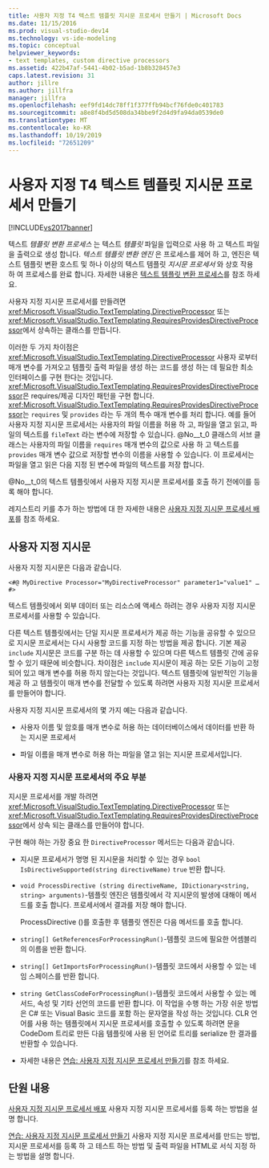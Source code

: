 ```yaml
---
title: 사용자 지정 T4 텍스트 템플릿 지시문 프로세서 만들기 | Microsoft Docs
ms.date: 11/15/2016
ms.prod: visual-studio-dev14
ms.technology: vs-ide-modeling
ms.topic: conceptual
helpviewer_keywords:
- text templates, custom directive processors
ms.assetid: 422b47af-5441-4b02-b5ad-1b8b328457e3
caps.latest.revision: 31
author: jillre
ms.author: jillfra
manager: jillfra
ms.openlocfilehash: eef9fd14dc78ff1f377ffb94bcf76fde0c401783
ms.sourcegitcommit: a8e8f4bd5d508da34bbe9f2d4d9fa94da0539de0
ms.translationtype: MT
ms.contentlocale: ko-KR
ms.lasthandoff: 10/19/2019
ms.locfileid: "72651209"
---
```

# <a name="creating-custom-t4-text-template-directive-processors"></a>사용자 지정 T4 텍스트 템플릿 지시문 프로세서 만들기
[!INCLUDE[vs2017banner](../includes/vs2017banner.md)]

텍스트 *템플릿 변환 프로세스* 는 텍스트 *템플릿* 파일을 입력으로 사용 하 고 텍스트 파일을 출력으로 생성 합니다. *텍스트 템플릿 변환 엔진* 은 프로세스를 제어 하 고, 엔진은 텍스트 템플릿 변환 호스트 및 하나 이상의 텍스트 템플릿 *지시문 프로세서* 와 상호 작용 하 여 프로세스를 완료 합니다. 자세한 내용은 [텍스트 템플릿 변환 프로세스](../modeling/the-text-template-transformation-process.md)를 참조 하세요.

 사용자 지정 지시문 프로세서를 만들려면 <xref:Microsoft.VisualStudio.TextTemplating.DirectiveProcessor> 또는 <xref:Microsoft.VisualStudio.TextTemplating.RequiresProvidesDirectiveProcessor>에서 상속하는 클래스를 만듭니다.

 이러한 두 가지 차이점은 <xref:Microsoft.VisualStudio.TextTemplating.DirectiveProcessor> 사용자 로부터 매개 변수를 가져오고 템플릿 출력 파일을 생성 하는 코드를 생성 하는 데 필요한 최소 인터페이스를 구현 한다는 것입니다. <xref:Microsoft.VisualStudio.TextTemplating.RequiresProvidesDirectiveProcessor>은 requires/제공 디자인 패턴을 구현 합니다. <xref:Microsoft.VisualStudio.TextTemplating.RequiresProvidesDirectiveProcessor>는 `requires` 및 `provides` 라는 두 개의 특수 매개 변수를 처리 합니다.  예를 들어 사용자 지정 지시문 프로세서는 사용자의 파일 이름을 허용 하 고, 파일을 열고 읽고, 파일의 텍스트를 `fileText` 라는 변수에 저장할 수 있습니다. @No__t_0 클래스의 서브 클래스는 사용자의 파일 이름을 `requires` 매개 변수의 값으로 사용 하 고 텍스트를 `provides` 매개 변수 값으로 저장할 변수의 이름을 사용할 수 있습니다. 이 프로세서는 파일을 열고 읽은 다음 지정 된 변수에 파일의 텍스트를 저장 합니다.

 @No__t_0의 텍스트 템플릿에서 사용자 지정 지시문 프로세서를 호출 하기 전에이를 등록 해야 합니다.

 레지스트리 키를 추가 하는 방법에 대 한 자세한 내용은 [사용자 지정 지시문 프로세서 배포](../modeling/deploying-a-custom-directive-processor.md)를 참조 하세요.

## <a name="custom-directives"></a>사용자 지정 지시문
 사용자 지정 지시문은 다음과 같습니다.

 `<#@ MyDirective Processor="MyDirectiveProcessor" parameter1="value1" … #>`

 텍스트 템플릿에서 외부 데이터 또는 리소스에 액세스 하려는 경우 사용자 지정 지시문 프로세서를 사용할 수 있습니다.

 다른 텍스트 템플릿에서는 단일 지시문 프로세서가 제공 하는 기능을 공유할 수 있으므로 지시문 프로세서는 다시 사용할 코드를 지정 하는 방법을 제공 합니다. 기본 제공 `include` 지시문은 코드를 구분 하는 데 사용할 수 있으며 다른 텍스트 템플릿 간에 공유할 수 있기 때문에 비슷합니다. 차이점은 `include` 지시문이 제공 하는 모든 기능이 고정 되어 있고 매개 변수를 허용 하지 않는다는 것입니다. 텍스트 템플릿에 일반적인 기능을 제공 하 고 템플릿이 매개 변수를 전달할 수 있도록 하려면 사용자 지정 지시문 프로세서를 만들어야 합니다.

 사용자 지정 지시문 프로세서의 몇 가지 예는 다음과 같습니다.

- 사용자 이름 및 암호를 매개 변수로 허용 하는 데이터베이스에서 데이터를 반환 하는 지시문 프로세서

- 파일 이름을 매개 변수로 허용 하는 파일을 열고 읽는 지시문 프로세서입니다.

### <a name="principal-parts-of-a-custom-directive-processor"></a>사용자 지정 지시문 프로세서의 주요 부분
 지시문 프로세서를 개발 하려면 <xref:Microsoft.VisualStudio.TextTemplating.DirectiveProcessor> 또는 <xref:Microsoft.VisualStudio.TextTemplating.RequiresProvidesDirectiveProcessor>에서 상속 되는 클래스를 만들어야 합니다.

 구현 해야 하는 가장 중요 한 `DirectiveProcessor` 메서드는 다음과 같습니다.

- 지시문 프로세서가 명명 된 지시문을 처리할 수 있는 경우 `bool IsDirectiveSupported(string directiveName)` `true` 반환 합니다.

- `void ProcessDirective (string directiveName, IDictionary<string, string> arguments)`-템플릿 엔진은 템플릿에서 각 지시문의 발생에 대해이 메서드를 호출 합니다. 프로세서에서 결과를 저장 해야 합니다.

  ProcessDirective ()를 호출한 후 템플릿 엔진은 다음 메서드를 호출 합니다.

- `string[] GetReferencesForProcessingRun()`-템플릿 코드에 필요한 어셈블리의 이름을 반환 합니다.

- `string[] GetImportsForProcessingRun()`-템플릿 코드에서 사용할 수 있는 네임 스페이스를 반환 합니다.

- `string GetClassCodeForProcessingRun()`-템플릿 코드에서 사용할 수 있는 메서드, 속성 및 기타 선언의 코드를 반환 합니다. 이 작업을 수행 하는 가장 쉬운 방법은 C# 또는 Visual Basic 코드를 포함 하는 문자열을 작성 하는 것입니다. CLR 언어를 사용 하는 템플릿에서 지시문 프로세서를 호출할 수 있도록 하려면 문을 CodeDom 트리로 만든 다음 템플릿에 사용 된 언어로 트리를 serialize 한 결과를 반환할 수 있습니다.

- 자세한 내용은 [연습: 사용자 지정 지시문 프로세서 만들기](../modeling/walkthrough-creating-a-custom-directive-processor.md)를 참조 하세요.

## <a name="in-this-section"></a>단원 내용
 [사용자 지정 지시문 프로세서 배포](../modeling/deploying-a-custom-directive-processor.md) 사용자 지정 지시문 프로세서를 등록 하는 방법을 설명 합니다.

 [연습: 사용자 지정 지시문 프로세서 만들기](../modeling/walkthrough-creating-a-custom-directive-processor.md) 사용자 지정 지시문 프로세서를 만드는 방법, 지시문 프로세서를 등록 하 고 테스트 하는 방법 및 출력 파일을 HTML로 서식 지정 하는 방법을 설명 합니다.
